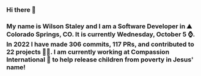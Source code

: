 ### Hi there 👋

### My name is Wilson Staley and I am a Software Developer in ⛰ Colorado Springs, CO.  It is currently Wednesday, October 5 ⌚. In 2022 I have made 306 commits, 117 PRs, and contributed to 22 projects 👨‍💻. I am currently working at Compassion International 🏢 to help release children from poverty in Jesus' name!